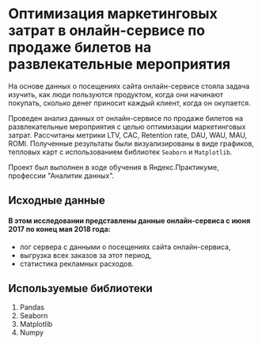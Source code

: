 # Оптимизация маркетинговых затрат в онлайн-сервисе по продаже билетов на развлекательные мероприятия

На основе данных о посещениях сайта онлайн-сервисе стояла задача изучить, как люди пользуются продуктом, когда они начинают покупать, сколько денег приносит каждый клиент, когда он окупается.

Проведен анализ данных от онлайн-сервисе по продаже билетов на развлекательные мероприятия c целью оптимизации маркетинговых затрат.
Рассчитаны метрики LTV, CAC, Retention rate, DAU, WAU, MAU, ROMI. Полученные результаты были визуализированы в виде графиков, тепловых карт с использованием библиотек `Seaborn` и `Matplotlib`.

Проект был выполнен в ходе обучения в Яндекс.Практикуме, профессии "Аналитик данных".

## Исходные данные

#### В этом исследовании представлены данные онлайн-сервиса с июня 2017 по конец мая 2018 года:

* лог сервера с данными о посещениях сайта онлайн-сервиса,
* выгрузка всех заказов за этот период,
* статистика рекламных расходов.

## Используемые библиотеки

1. Pandas
2. Seaborn
3. Matplotlib
4. Numpy

